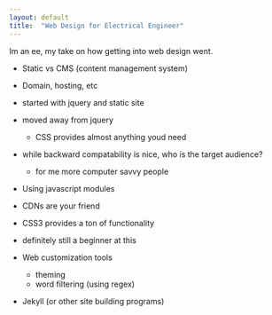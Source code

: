 ```yaml
---
layout: default
title:  "Web Design for Electrical Engineer"
---
```


Im an ee, my take on how getting into web design went.

- Static vs CMS (content management system)

- Domain, hosting, etc

- started with jquery and static site

- moved away from jquery
    - CSS provides almost anything youd need

- while backward compatability is nice, who is the target audience?
    - for me more computer savvy people

- Using javascript modules

- CDNs are your friend

- CSS3 provides a ton of functionality

- definitely still a beginner at this

- Web customization tools
    - theming
    - word filtering (using regex)

- Jekyll (or other site building programs)
